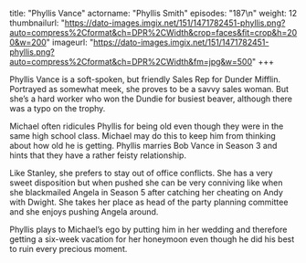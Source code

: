 title: "Phyllis Vance"
actorname: "Phyllis Smith"
episodes: "187\n"
weight: 12
thumbnailurl: "https://dato-images.imgix.net/151/1471782451-phyllis.png?auto=compress%2Cformat&ch=DPR%2CWidth&crop=faces&fit=crop&h=200&w=200"
imageurl: "https://dato-images.imgix.net/151/1471782451-phyllis.png?auto=compress%2Cformat&ch=DPR%2CWidth&fm=jpg&w=500"
+++

Phyllis Vance is a soft-spoken, but friendly Sales Rep for Dunder Mifflin. Portrayed as somewhat meek, she proves to be a savvy sales woman. But she’s a hard worker who won the Dundie for busiest beaver, although there was a typo on the trophy.

Michael often ridicules Phyllis for being old even though they were in the same high school class. Michael may do this to keep him from thinking about how old he is getting. Phyllis marries Bob Vance in Season 3 and hints that they have a rather feisty relationship.

Like Stanley, she prefers to stay out of office conflicts. She has a very sweet disposition but when pushed she can be very conniving like when she blackmailed Angela in Season 5 after catching her cheating on Andy with Dwight. She takes her place as head of the party planning committee and she enjoys pushing Angela around.

Phyllis plays to Michael’s ego by putting him in her wedding and therefore getting a six-week vacation for her honeymoon even though he did his best to ruin every precious moment.
